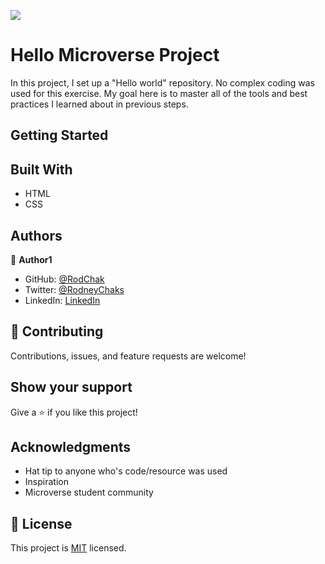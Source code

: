 ![](https://img.shields.io/badge/Microverse-blueviolet)

# Hello Microverse Project

In this project, I set up a "Hello world" repository. No complex coding was used for this exercise. My goal here is to master all of the tools and best practices I learned about in previous steps.

## Getting Started

## Built With
- HTML
- CSS

## Authors

👤 **Author1**

- GitHub: [@RodChak](https://github.com/RodChak)
- Twitter: [@RodneyChaks](https://twitter.com/RodneyChaks)
- LinkedIn: [LinkedIn](https://www.linkedin.com/in/rtc97/)

## 🤝 Contributing

Contributions, issues, and feature requests are welcome!

## Show your support

Give a ⭐ if you like this project!

## Acknowledgments

- Hat tip to anyone who's code/resource was used
- Inspiration
- Microverse student community

## 📝 License

This project is [MIT](https://github.com/microverseinc/readme-template/blob/master/MIT.md) licensed.